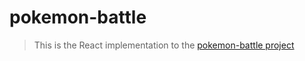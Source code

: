 # pokemon-battle

> This is the React implementation to the [pokemon-battle project](https://github.com/vanderleisilva/pokemon-battle)